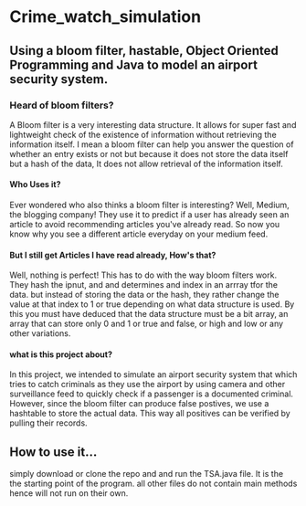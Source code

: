 # Crime_watch_simulation

## Using a bloom filter, hastable, Object Oriented Programming and Java to model an airport security system.

### Heard of bloom filters? 

A Bloom filter is a very interesting data structure. It allows for super fast and lightweight check of the existence of information without retrieving the information itself. 
I mean a bloom filter can help you answer the question of whether an entry exists or not but because it does not store the data itself but a hash of the data, It does not allow retrieval of the information itself. 

#### Who Uses it? 
Ever wondered who also thinks a bloom filter is interesting? Well, Medium, the blogging company! They use it to predict if a user has already seen an article to avoid recommending articles you've already read.
So now you know why you see a different article everyday on your medium feed.

#### But I still get Articles I have read already, How's that?
Well, nothing is perfect! This has to do with the way bloom filters work. They hash the ipnut, and and determines and index in an arrray tfor the data. but instead of storing the data or the hash, they rather change the value at that index to 1 or true depending on what data structure  is used. By this you must have deduced that the data structure must be a bit array, an array that can store only 0 and 1 or true and false, or high and low or any other variations.

#### what is this project about?
In this project, we intended to simulate an airport security system that which tries to catch criminals as they use the airport by using camera and other surveillance feed to quickly check if a passenger is a documented criminal. However, since the bloom filter can produce false postives, we use a hashtable to store the actual data. This way all positives can be verified by pulling their records.

## How to use it...
simply download or clone the repo and and run the TSA.java file. It is the the starting point of the program. all other files do not contain main methods hence will not run on their own.
